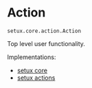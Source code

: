 # Action
`setux.core.action.Action`

Top level user functionality.

Implementations:  
 * [setux core]  
 * [setux actions]  


[Setux]: https://setux.readthedocs.io/en/latest
[setux actions]: https://setux-actions.readthedocs.io/en/latest
[setux core]: https://setux-core.readthedocs.io/en/latest
[setux logger]: https://setux-logger.readthedocs.io/en/latest
[setux modules]: https://setux-modules.readthedocs.io/en/latest
[setux mappings]: https://setux-mappings.readthedocs.io/en/latest
[setux managers]: https://setux-managers.readthedocs.io/en/latest
[setux targets]: https://setux-targets.readthedocs.io/en/latest
[setux distros]: https://setux-distros.readthedocs.io/en/latest
[setux REPL]: https://setux-repl.readthedocs.io/en/latest
[setux PLUS]: https://setux-plus.readthedocs.io/en/latest
